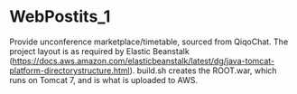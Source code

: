 # WebPostits_1
 Provide unconference marketplace/timetable, sourced from QiqoChat. The project layout is as required by Elastic Beanstalk
 (https://docs.aws.amazon.com/elasticbeanstalk/latest/dg/java-tomcat-platform-directorystructure.html). 
 build.sh creates the ROOT.war, which runs on Tomcat 7, and is what is uploaded to AWS. 
